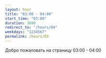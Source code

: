```yaml
---
layout: hour
title: "03:00 - 04:00"
start_time: "03:00"
duration: 3600
redirect_to: "/hours/04"
weekdays: "1234567"
permalink: /hours/03
---
```


<!-- Содержимое для отображения в 03:00 - 04:00 -->
<p>Добро пожаловать на страницу 03:00 - 04:00</p>
